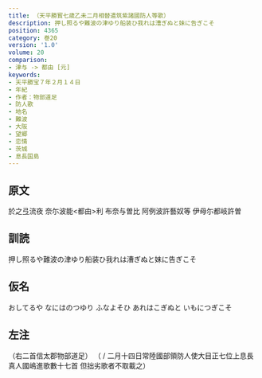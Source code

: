```yaml
---
title: （天平勝寳七歳乙未二月相替遣筑紫諸國防人等歌）
description: 押し照るや難波の津ゆり船装ひ我れは漕ぎぬと妹に告ぎこそ
position: 4365
category: 巻20
version: '1.0'
volume: 20
comparison:
- 津与 -> 都由 [元]
keywords:
- 天平勝宝７年２月１４日
- 年紀
- 作者：物部道足
- 防人歌
- 地名
- 難波
- 大阪
- 望郷
- 恋情
- 茨城
- 息長国島
---
```


## 原文

於之弖流夜 奈尓波能<都由>利 布奈与曽比 阿例波許藝奴等 伊母尓都岐許曽

## 訓読

押し照るや難波の津ゆり船装ひ我れは漕ぎぬと妹に告ぎこそ

## 仮名

おしてるや なにはのつゆり ふなよそひ あれはこぎぬと いもにつぎこそ

## 左注

（右二首信太郡物部道足） （ / 二月十四日常陸國部領防人使大目正七位上息長真人國嶋進歌數十七首 但拙劣歌者不取載之）
